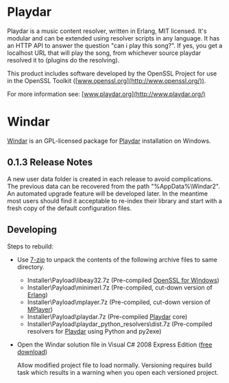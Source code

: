 Playdar
=======
Playdar is a music content resolver, written in Erlang, MIT licensed.
It's modular and can be extended using resolver scripts in any language.
It has an HTTP API to answer the question "can i play this song?".
If yes, you get a localhost URL that will play the song, from whichever
source playdar resolved it to (plugins do the resolving).

This product includes software developed by the OpenSSL Project for use in
the OpenSSL Toolkit ([www.openssl.org](http://www.openssl.org/)).

For more information see: [www.playdar.org](http://www.playdar.org/)

Windar
======
[Windar](http://windar.org/) is an GPL-licensed package for 
[Playdar](http://www.playdar.org/) installation on Windows.

0.1.3 Release Notes
-------------------
A new user data folder is created in each release to avoid complications.
The previous data can be recovered from the path "%AppData%\Windar2".
An automated upgrade feature will be developed later. In the meantime
most users should find it acceptable to re-index their library and start
with a fresh copy of the default configuration files.

Developing
----------
Steps to rebuild:

-   Use [7-zip](http://www.7-zip.org/) to unpack the contents of the following
    archive files to same directory. 

    -   Installer\Payload\libeay32.7z
        (Pre-compiled [OpenSSL for Windows](http://gnuwin32.sourceforge.net/packages/openssl.htm))
    -   Installer\Payload\minimerl.7z
        (Pre-compiled, cut-down version of [Erlang](http://www.erlang.org/))
    -   Installer\Payload\mplayer.7z
        (Pre-compiled, cut-down version of [MPlayer](http://www.mplayerhq.hu/))
    -   Installer\Payload\playdar.7z
        (Pre-compiled [Playdar](http://www.playdar.org/) core)
    -   Installer\Payload\playdar_python_resolvers\dist.7z
        (Pre-compiled resolvers for [Playdar](http://www.playdar.org/) using Python and py2exe)

-   Open the Windar solution file in Visual C# 2008 Express Edition
    ([free download](http://www.microsoft.com/express/downloads/))

    Allow modified project file to load normally. Versioning requires build task which results
    in a warning when you open each versioned project.